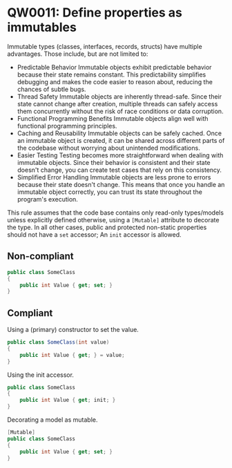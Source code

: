 ﻿# QW0011: Define properties as immutables

Immutable types (classes, interfaces, records, structs) have multiple advantages.
Those include, but are not limited to:
* Predictable Behavior
  Immutable objects exhibit predictable behavior because their state remains
  constant. This predictability simplifies debugging and makes the code easier
  to reason about, reducing the chances of subtle bugs.
* Thread Safety
  Immutable objects are inherently thread-safe. Since their state cannot change
  after creation, multiple threads can safely access them concurrently without
  the risk of race conditions or data corruption.
* Functional Programming Benefits
  Immutable objects align well with functional programming principles.
* Caching and Reusability
  Immutable objects can be safely cached. Once an immutable object is created,
  it can be shared across different parts of the codebase without worrying
  about unintended modifications.
* Easier Testing
  Testing becomes more straightforward when dealing with immutable objects.
  Since their behavior is consistent and their state doesn't change, you can
  create test cases that rely on this consistency.
* Simplified Error Handling
  Immutable objects are less prone to errors because their state doesn't
  change. This means that once you handle an immutable object correctly, you
  can trust its state throughout the program's execution.

This rule assumes that the code base contains only read-only types/models
unless explicitly defined otherwise, using a `[Mutable]` attribute to decorate
the type. In all other cases, public and protected non-static properties should
not have a `set` accessor; An `init` accessor is allowed.

## Non-compliant
``` C#
public class SomeClass
{
    public int Value { get; set; }
}
```

## Compliant
Using a (primary) constructor to set the value.
``` C#
public class SomeClass(int value)
{
    public int Value { get; } = value;
}
```

Using the init accessor.
``` C#
public class SomeClass
{
    public int Value { get; init; }
}
```

Decorating a model as mutable.
``` C#
[Mutable]
public class SomeClass
{
    public int Value { get; set; }
}
```
